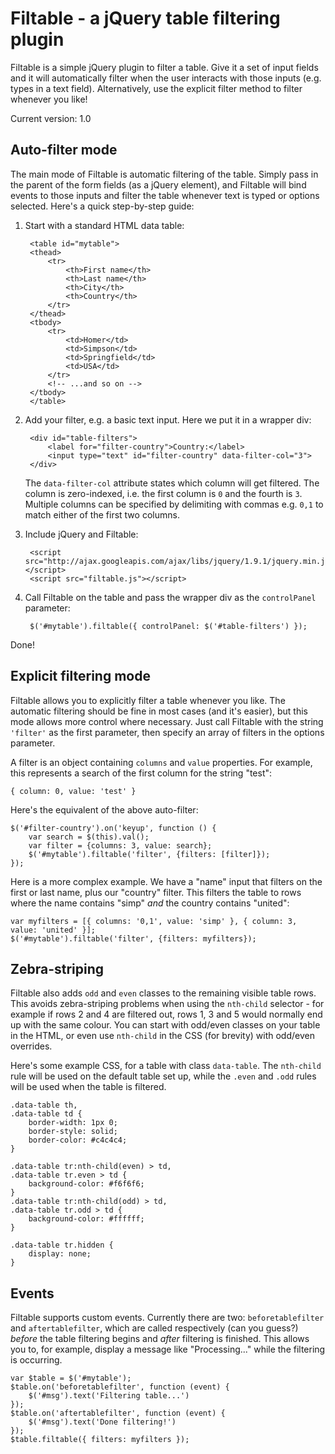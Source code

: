
Filtable - a jQuery table filtering plugin
=================================================

Filtable is a simple jQuery plugin to filter a table. Give it a set of input fields and it will automatically filter when the user interacts with those inputs (e.g. types in a text field). Alternatively, use the explicit filter method to filter whenever you like!

Current version: 1.0


## Auto-filter mode

The main mode of Filtable is automatic filtering of the table. Simply pass in the parent of the form fields (as a jQuery element), and Filtable will bind events to those inputs and filter the table whenever text is typed or options selected. Here's a quick step-by-step guide:

1. Start with a standard HTML data table:

		<table id="mytable">
		<thead>
			<tr>
				<th>First name</th>
				<th>Last name</th>
				<th>City</th>
				<th>Country</th>
			</tr>
		</thead>
		<tbody>
			<tr>
				<td>Homer</td>
				<td>Simpson</td>
				<td>Springfield</td>
				<td>USA</td>
			</tr>
			<!-- ...and so on -->
		</tbody>
		</table>

2. Add your filter, e.g. a basic text input. Here we put it in a wrapper div:

		<div id="table-filters">
			<label for="filter-country">Country:</label>
			<input type="text" id="filter-country" data-filter-col="3">
		</div>

	The `data-filter-col` attribute states which column will get filtered. The column is zero-indexed, i.e. the first column is `0` and the fourth is `3`. Multiple columns can be specified by delimiting with commas e.g. `0,1` to match either of the first two columns.

3. Include jQuery and Filtable:

		<script src="http://ajax.googleapis.com/ajax/libs/jquery/1.9.1/jquery.min.js"></script>
		<script src="filtable.js"></script>

4. Call Filtable on the table and pass the wrapper div as the `controlPanel` parameter:

		$('#mytable').filtable({ controlPanel: $('#table-filters') });

Done!


## Explicit filtering mode

Filtable allows you to explicitly filter a table whenever you like. The automatic filtering should be fine in most cases (and it's easier), but this mode allows more control where necessary. Just call Filtable with the string `'filter'` as the first parameter, then specify an array of filters in the options parameter.

A filter is an object containing `columns` and `value` properties. For example, this represents a search of the first column for the string "test":

	{ column: 0, value: 'test' }

Here's the equivalent of the above auto-filter:

	$('#filter-country').on('keyup', function () {
		var search = $(this).val();
		var filter = {columns: 3, value: search};
		$('#mytable').filtable('filter', {filters: [filter]});
	});

Here is a more complex example. We have a "name" input that filters on the first or last name, plus our "country" filter. This filters the table to rows where the name contains "simp" *and* the country contains "united":

	var myfilters = [{ columns: '0,1', value: 'simp' }, { column: 3, value: 'united' }];
	$('#mytable').filtable('filter', {filters: myfilters});


## Zebra-striping

Filtable also adds `odd` and `even` classes to the remaining visible table rows. This avoids zebra-striping problems when using the `nth-child` selector - for example if rows 2 and 4 are filtered out, rows 1, 3 and 5 would normally end up with the same colour. You can start with odd/even classes on your table in the HTML, or even use `nth-child` in the CSS (for brevity) with odd/even overrides.

Here's some example CSS, for a table with class `data-table`. The `nth-child` rule will be used on the default table set up, while the `.even` and `.odd` rules will be used when the table is filtered.

	.data-table th,
	.data-table td {
		border-width: 1px 0;
		border-style: solid;
		border-color: #c4c4c4;
	}

	.data-table tr:nth-child(even) > td,
	.data-table tr.even > td {
		background-color: #f6f6f6;
	}
	.data-table tr:nth-child(odd) > td,
	.data-table tr.odd > td {
		background-color: #ffffff;
	}

	.data-table tr.hidden {
		display: none;
	}


## Events

Filtable supports custom events. Currently there are two: `beforetablefilter` and `aftertablefilter`, which are called respectively (can you guess?) *before* the table filtering begins and *after* filtering is finished. This allows you to, for example, display a message like "Processing..." while the filtering is occurring.

	var $table = $('#mytable');
	$table.on('beforetablefilter', function (event) {
		$('#msg').text('Filtering table...')
	});
	$table.on('aftertablefilter', function (event) {
		$('#msg').text('Done filtering!')
	});
	$table.filtable({ filters: myfilters });
